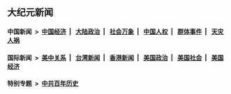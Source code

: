 ## 大纪元新闻

#### 中国新闻 &nbsp;>&nbsp; [中国经济](indexes/ncid283/README.md?09031245) &nbsp;| &nbsp; [大陆政治](indexes/ncid277/README.md?09031245) &nbsp;| &nbsp; [社会万象](indexes/ncid282/README.md?09031245) &nbsp;| &nbsp; [中国人权](indexes/ncid278/README.md?09031245) &nbsp;| &nbsp; [群体事件](indexes/ncid279/README.md?09031245) &nbsp;| &nbsp; [天灾人祸](indexes/ncid280/README.md?09031245)

#### 国际新闻 &nbsp;>&nbsp; [美中关系](indexes/nf1412576/README.md?09031245) &nbsp;| &nbsp; [台湾新闻](indexes/ncid1349361/README.md?09031245) &nbsp;| &nbsp; [香港新闻](indexes/ncid1349362/README.md?09031245) &nbsp;| &nbsp; [美国政治](indexes/ncid1078159/README.md?09031245) &nbsp;| &nbsp; [美国社会](indexes/ncid1078160/README.md?09031245) &nbsp;| &nbsp; [美国经济](indexes/ncid1078158/README.md?09031245)

#### 特别专题 &nbsp;>&nbsp; [中共百年历史](https://github.com/epoch-news/epoch-special/blob/master/README.md?09031245)  
